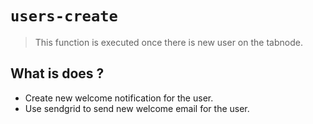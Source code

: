 # `users-create`

> This function is executed once there is new user on the tabnode.

## What is does ?
- Create new welcome notification for the user.
- Use sendgrid to send new welcome email for the user.